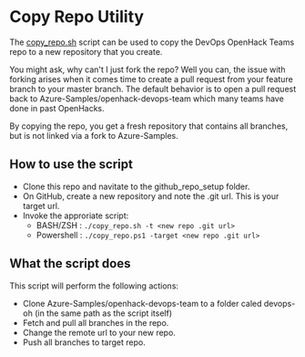 # Copy Repo Utility

The [copy_repo.sh](./copy_repo.sh) script can be used to copy the DevOps OpenHack Teams repo to a new repository that you create.

You might ask, why can't I just fork the repo? Well you can, the issue with forking arises when it comes time to create a pull request from your feature branch to your master branch. The default behavior is to open a pull request back to Azure-Samples/openhack-devops-team which many teams have done in past OpenHacks.

By copying the repo, you get a fresh repository that contains all branches, but is not linked via a fork to Azure-Samples.

## How to use the script

* Clone this repo and navitate to the github_repo_setup folder.
* On GitHub, create a new repository and note the .git url. This is your target url.
* Invoke the approriate script:
  * BASH/ZSH   : ``` ./copy_repo.sh -t <new repo .git url> ```
  * Powershell : ``` ./copy_repo.ps1 -target <new repo .git url> ```

## What the script does

This script will perform the following actions:

* Clone Azure-Samples/openhack-devops-team to a folder caled devops-oh (in the same path as the script itself)
* Fetch and pull all branches in the repo.
* Change the remote url to your new repo.
* Push all branches to target repo.

